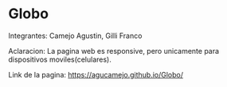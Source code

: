 # Globo

Integrantes: Camejo Agustin, Gilli Franco

Aclaracion: La pagina web es responsive, pero unicamente para dispositivos moviles(celulares).

Link de la pagina: https://agucamejo.github.io/Globo/
